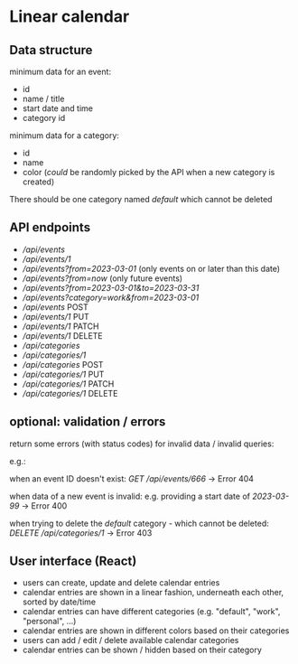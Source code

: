 # Linear calendar

## Data structure

minimum data for an event:

- id
- name / title
- start date and time
- category id

minimum data for a category:

- id
- name
- color (_could_ be randomly picked by the API when a new category is created)

There should be one category named _default_ which cannot be deleted

## API endpoints

- _/api/events_
- _/api/events/1_
- _/api/events?from=2023-03-01_ (only events on or later than this date)
- _/api/events?from=now_ (only future events)
- _/api/events?from=2023-03-01&to=2023-03-31_
- _/api/events?category=work&from=2023-03-01_
- _/api/events_ POST
- _/api/events/1_ PUT
- _/api/events/1_ PATCH
- _/api/events/1_ DELETE
- _/api/categories_
- _/api/categories/1_
- _/api/categories_ POST
- _/api/categories/1_ PUT
- _/api/categories/1_ PATCH
- _/api/categories/1_ DELETE

## optional: validation / errors

return some errors (with status codes) for invalid data / invalid queries:

e.g.:

when an event ID doesn't exist: _GET /api/events/666_ -> Error 404

when data of a new event is invalid: e.g. providing a start date of _2023-03-99_ -> Error 400

when trying to delete the _default_ category - which cannot be deleted: _DELETE /api/categories/1_ -> Error 403

## User interface (React)

- users can create, update and delete calendar entries
- calendar entries are shown in a linear fashion, underneath each other, sorted by date/time
- calendar entries can have different categories (e.g. "default", "work", "personal", ...)
- calendar entries are shown in different colors based on their categories
- users can add / edit / delete available calendar categories
- calendar entries can be shown / hidden based on their category
